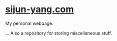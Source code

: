 # [sijun-yang.com](https://sijun-yang.com/)
My personal webpage.

... Also a repository for storing miscellaneous stuff.
